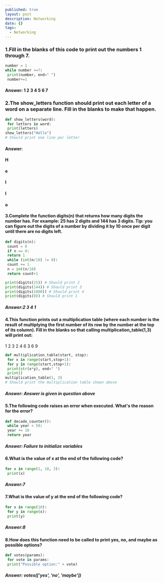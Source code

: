 ```yaml
---
published: true
layout: post
description: Networking
date: {}
tags:
  - Networking
---
```

### 1.Fill in the blanks of this code to print out the numbers 1 through 7.
```python
number = 1
while number <=7:
 print(number, end=" ")
 number+=1
```
#### Answer: 1 2 3 4 5 6 7
<!--more-->

### 2.The show_letters function should print out each letter of a word on a separate line. Fill in the blanks to make that happen.
```python
def show_letters(word):
 for letters in word:
 print(letters)
show_letters("Hello")
# Should print one line per letter
```
#### Answer: 
#### H
#### e
#### l
#### l
#### o

#### 3.Complete the function digits(n) that returns how many digits the number has. For example: 25 has 2 digits and 144 has 3 digits. Tip: you can figure out the digits of a number by dividing it by 10 once per digit until there are no digits left.
```python
def digits(n):
 count = 0
 if n == 0:
 return 1
 while (int(n/10) != 0):
 count += 1
 n = int(n/10)
 return count+1

print(digits(25)) # Should print 2
print(digits(144)) # Should print 3
print(digits(1000)) # Should print 4
print(digits(0)) # Should print 1
```
##### Answer:2 3 4 1

#### 4.This function prints out a multiplication table (where each number is the result of multiplying the first number of its row by the number at the top of its column). Fill in the blanks so that calling multiplication_table(1,3) will print out:
1 2 3 
2 4 6
3 6 9
```python
def multiplication_table(start, stop):
 for x in range(start,stop+1):
 for y in range(start,stop+1):
 print(str(x*y), end=" ")
 print()
multiplication_table(1, 3)
# Should print the multiplication table shown above
```
##### Answer: Answer is given in question above

#### 5.The following code raises an error when executed. What's the reason for the error?
```python
def decade_counter():
 while year < 50:
 year += 10
 return year
```
##### Answer: Failure to initialize variables

#### 6.What is the value of x at the end of the following code?
```python
for x in range(1, 10, 3):
 print(x)
```
##### Answer:7

#### 7.What is the value of y at the end of the following code?
```python
for x in range(10):
 for y in range(x):
 print(y)
```
##### Answer:8
 
#### 8.How does this function need to be called to print yes, no, and maybe as possible options?
```python
def votes(params):
 for vote in params:
 print("Possible option:" + vote)
```
##### Answer: votes(['yes', 'no', 'maybe'])
